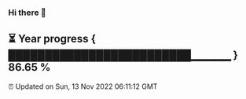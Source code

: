 ### Hi there 👋
⏳ Year progress { █████████████████████████▁▁▁▁▁ } 86.65 %
---
⏰ Updated on Sun, 13 Nov 2022 06:11:12 GMT

